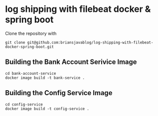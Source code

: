 # log shipping with filebeat docker & spring boot

Clone the repository with 
```
git clone git@github.com:briansjavablog/log-shipping-with-filebeat-docker-spring-boot.git
```

## Building the Bank Account Serivice Image
```
cd bank-account-service
docker image build -t bank-service .
```
## Building the Config Service Image
```
cd config-service
docker image build -t config-service .
```

